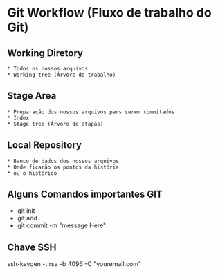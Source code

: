 # Git Workflow (Fluxo de trabalho do Git)
  ## Working Diretory
    * Todos os nossos arquivos
    * Working tree (Árvore de trabalho)
  ## Stage Area
    * Preparação dos nossos arquivos pars serem commitados
    * Index
    * Stage tree (Árvore de etapas)
  ## Local Repository
    * Banco de dados dos nossos arquivos
    * Onde ficarão os pontos da história
    * ou o histórico
## Alguns Comandos importantes GIT
  * git init
  * git add .
  * git commit -m "message Here"

## Chave SSH
   ssh-keygen -t rsa -b 4096 -C "youremail.com"